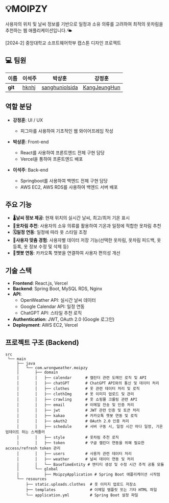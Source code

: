 # 💡MOIPZY
사용자의 위치 및 날씨 정보를 기반으로 일정과 소유 의류를 고려하여 최적의 옷차림을 추천하는 웹 애플리케이션입니다.🌤️

[2024-2] 중앙대학교 소프트웨어학부 캡스톤 디자인 프로젝트  
  
    
## 💻 팀원

| 이름    | 이석주                                        | 박상훈                            | 강정훈                           |
| ------- | --------------------------------------------- | --------------------------------- | ------------------------------- |
| **git** | [hknhj](https://github.com/hknhj) | [sanghuniolsida](https://github.com/sanghuniolsida) | [KangJeungHun](https://github.com/KangJeungHun)   |
  
    
## 역할 분담
- **강정훈**: UI / UX
  - 피그마를 사용하여 기초적인 웹 와이어프레임 작성

- **박상훈**: Front-end
  - React를 사용하여 프론트엔드 전체 구현 담당
  - Vercel을 통하여 프론트엔드 배포

- **이석주**: Back-end
  - Springboot를 사용하여 백엔드 전체 구현 담당
  - AWS EC2, AWS RDS를 사용하여 백엔드 서버 배포
  
    
## 주요 기능
- **🌡️날씨 정보 제공**: 현재 위치의 실시간 날씨, 최고/최저 기온 표시
- **🧥옷차림 추천**: 사용자의 소유 의류를 활용하여 기온과 일정에 적합한 옷차림 추천
- **🗓️일정 연동**: 일정에 따라 옷 스타일 조정
- **🎨사용자 맞춤 경험**: 사용자별 데이터 저장 기능(선택한 옷차림, 옷차림 피드백, 옷 등록, 옷 정보 수정 및 삭제 등)
- **🤖챗봇 연동**: 카카오톡 챗봇을 연결하여 사용자 편의성 개선
  
    
## 기술 스택
- **Frontend**: React.js, Vercel
- **Backend**: Spring Boot, MySQL RDS, Nginx
- **API**:
  - OpenWeather API: 실시간 날씨 데이터
  - Google Calendar API: 일정 연동
  - ChatGPT API: 스타일 추천 로직
- **Authentication**: JWT, OAuth 2.0 (Google 로그인)
- **Deployment**: AWS EC2, Vercel
  
    
## 프로젝트 구조 (Backend)
```
src  
 └── main  
     ├── java  
     │   └── com.wrongweather.moipzy  
     │       ├── domain  
     │       │   ├── calendar      # 캘린더 관련 도메인 로직 및 API  
     │       │   ├── chatGPT       # ChatGPT API와의 통신 및 데이터 처리  
     │       │   ├── clothes       # 옷 관련 데이터 처리 및 로직  
     │       │   ├── clothImg      # 옷 이미지 업로드 및 관리  
     │       │   ├── crawling      # 옷 쇼핑몰 크롤링 관련 API  
     │       │   ├── email         # 이메일 전송 및 인증 처리  
     │       │   ├── jwt           # JWT 관련 인증 및 토큰 처리  
     │       │   ├── kakao         # 카카오톡 챗봇 연동 및 로직  
     │       │   ├── oAuth2        # OAuth 2.0 인증 처리  
     │       │   ├── schedule      # 서버 구동 시, 일정 시간 마다 일정, 기온 업데이트 하는 스케줄러  
     │       │   ├── style         # 옷차림 추천 로직  
     │       │   ├── token         # 구글 캘린더 연동을 위해 필요한 access/refresh token 관리  
     │       │   ├── users         # 사용자 관련 데이터 처리  
     │       │   ├── weather       # 날씨 데이터 연동 및 처리  
     │       │   └── BaseTimeEntity # 엔티티 생성 및 수정 시간 추적 공통 모듈  
     │       └── global  
     │           ├── MoipzyApplication # Spring Boot 애플리케이션 시작점  
     └── resources  
         ├── static.uploads.clothes  # 옷 이미지 업로드 저장소  
         ├── templates               # 이메일 템플릿 또는 기타 HTML 파일  
         └── application.yml         # Spring Boot 설정 파일
```
